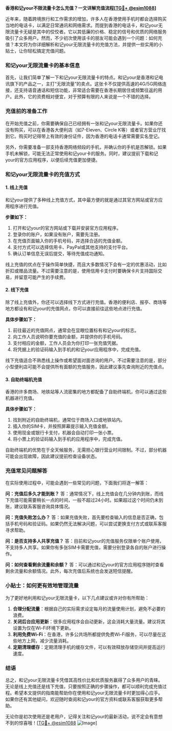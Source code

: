 **香港和记your不限流量卡怎么充值？一文详解充值流程[[TG💪+ @esim1088](https://t.me/s/esim1088)]**

近年来，随着跨境旅行和工作需求的增加，许多人在香港使用手机时都会选择购买当地的电话卡，以满足日常通讯和网络需求。而提到香港的电话卡，和记your无限流量卡无疑是其中的佼佼者。它以其低廉的价格、稳定的信号和优质的网络服务吸引了众多用户。然而，不少初次使用该卡的朋友可能会遇到一个问题：如何充值？本文将为你详细解析和记your无限流量卡的充值方法，并提供一些实用的小贴士，让你轻松搞定充值问题。

### 和记your无限流量卡的基本信息

首先，让我们简单了解一下和记your无限流量卡的特点。和记your是香港和记电讯旗下的产品之一，主打“无限流量”的卖点。这张卡不仅提供高速的4G/5G网络连接，还支持语音通话和短信功能，非常适合需要在香港长期居住或频繁往返的用户。此外，它的资费相对便宜，对于预算有限的人来说是一个不错的选择。

### 充值前的准备工作

在开始充值之前，你需要确保自己已经拥有一张和记your无限流量卡。如果你还没有购买，可以在香港各大便利店（如7-Eleven、Circle K等）或者官方营业厅找到它。购买时记得带上有效的身份证件，因为香港的电话卡通常需要实名登记。

另外，你需要准备一部支持香港网络频段的手机，并确认你的手机是否解锁。如果手机未解锁，可能无法正常使用和记your卡的服务。同时，建议提前下载和记your的官方应用程序，以便后续充值更加便捷。

### 和记your无限流量卡的充值方式

#### 1. 线上充值

和记your提供了多种线上充值方式，其中最方便的就是通过其官方网站或官方应用程序进行充值。

**步骤如下：**

1. 打开和记your的官方网站或下载并安装官方应用程序。
2. 登录你的账户，如果没有账户，需要先注册。
3. 在充值页面输入你的手机号码，并选择合适的充值金额。
4. 支付方式可以选择信用卡、PayPal或其他支持的支付平台。
5. 确认订单信息无误后提交，等待充值成功通知。

线上充值的优点在于操作简单快捷，而且大多数情况下会有一定的优惠活动，比如折扣或赠品流量。不过需要注意的是，使用信用卡支付时要确保卡片支持国际交易，并留意可能产生的手续费。

#### 2. 线下充值

除了线上充值外，你还可以选择线下方式进行充值。香港的便利店、报亭、商场等地方都设有和记your的充值网点，你可以直接前往这些地点进行充值。

**具体步骤如下：**

1. 前往最近的充值网点，通常会在显眼位置标有和记your的标志。
2. 向工作人员说明你要充值的金额，并提供你的手机号码。
3. 支付相应的金额，工作人员会为你打印一张充值凭据。
4. 将凭据上的验证码输入到手机的和记your应用程序中，完成充值。

线下充值适合不熟悉线上操作或希望面对面咨询的用户。不过需要注意的是，部分小型便利店可能不会提供所有面额的充值服务，因此建议事先查询附近的充值点。

#### 3. 自助终端机充值

香港的许多商场、地铁站等人流密集的地方都配备了自助终端机，你可以通过这些机器进行充值。

**具体步骤如下：**

1. 找到附近的自助终端机，通常位于商场入口或地铁站内。
2. 插入你的SIM卡，并按照屏幕提示输入充值金额。
3. 使用现金或银行卡支付，机器会自动打印一张小票。
4. 将小票上的验证码输入到手机的应用程序中，完成充值。

自助终端机的优势在于全天候服务，无需担心银行营业时间限制。不过，部分机器可能会出现故障，因此建议提前检查设备状态。

### 充值常见问题解答

在实际使用过程中，可能会遇到一些常见的问题，下面我们将逐一解答：

**问：充值后多久才能到账？**
答：通常情况下，线上充值会在几分钟内到账，而线下充值可能需要稍长一点的时间，一般不超过24小时。如果超过这个时间仍未到账，建议联系客服咨询具体情况。

**问：充值失败怎么办？**
答：如果充值失败，首先要检查输入的信息是否正确，包括手机号码和验证码。如果仍然无法解决问题，可以尝试更换支付方式或联系客服寻求帮助。

**问：是否支持多人共享充值？**
答：目前和记your的充值服务仅限单个账户使用，不支持多人共享。如果你有多张SIM卡需要充值，需要分别登录各自的账户进行操作。

**问：如何查看剩余流量和余额？**
答：可以通过和记your的官方应用程序随时查看剩余流量和余额情况。此外，每次充值后系统也会发送短信提醒。

### 小贴士：如何更有效地管理流量

为了更好地利用和记your无限流量卡，以下几点建议或许对你有所帮助：

1. **合理分配流量**：根据自己的实际需求设定每月的流量使用计划，避免不必要的浪费。
2. **关闭后台应用更新**：很多应用程序会自动更新，这会消耗大量流量。建议将其设置为仅在Wi-Fi环境下更新。
3. **利用免费Wi-Fi**：在香港，许多公共场所都提供免费Wi-Fi服务，可以尽量在这些地方上网，减少流量消耗。
4. **定期清理缓存**：定期清理手机的缓存文件，可以有效释放存储空间并提高运行速度。

### 结语

总之，和记your无限流量卡凭借其高性价比和优质服务赢得了众多用户的青睐。无论是线上充值还是线下充值，只要按照正确的步骤操作，都可以顺利完成充值过程。希望本文提供的指南能帮助你在使用和记your无限流量卡时更加得心应手。如果你还有其他疑问，欢迎随时查阅和记your的官方资料或联系客服获取更多帮助。

无论你是初次使用还是老用户，记得关注和记your的最新活动，说不定会有意想不到的惊喜哦！[[TG💪+ @esim1088](https://t.me/s/esim1088) ![Image](https://i.postimg.cc/4NQfJmqS/Snipaste-2025-05-13-00-14-12.png)]
